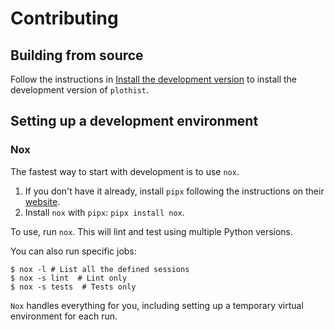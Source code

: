 # Contributing

## Building from source

Follow the instructions in [Install the development version](docs/usage/installation.rst#install-the-development-version) to install the development version of `plothist`.

## Setting up a development environment

### Nox

The fastest way to start with development is to use `nox`.

1.  If you don't have it already, install `pipx` following the instructions on their [website](https://pipx.pypa.io/stable/).
2.  Install `nox` with `pipx`: `pipx install nox`.

To use, run `nox`. This will lint and test using multiple Python versions.

You can also run specific jobs:

```console
$ nox -l # List all the defined sessions
$ nox -s lint  # Lint only
$ nox -s tests  # Tests only
```

`Nox` handles everything for you, including setting up a temporary virtual environment for each run.
